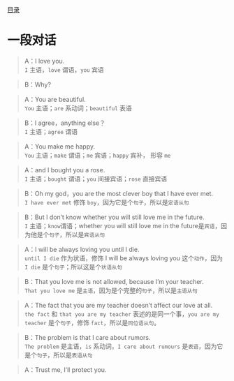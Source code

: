 [目录](../README.md)
# 一段对话

> A：I love you.   
`I` 主语，`love` 谓语，`you` 宾语

> B：Why?

> A：You are beautiful.  
`You` 主语；`are` 系动词；`beautiful` 表语

> B：I agree，anything else？  
`I` 主语；`agree` 谓语

> A：You make me happy.  
`You` 主语；`make` 谓语；`me` 宾语；`happy` 宾补， 形容 `me`

> A：and I bought  you a rose.  
`I` 主语；`bought` 谓语；`you` 间接宾语；`rose` 直接宾语

> B：Oh my god，you are the most clever boy that I have ever met.  
`I have ever met` 修饰 `boy`，因为它是个`句子`，所以是`定语从句`

> B：But I don’t know whether you will still love me in the future.  
`I` 主语；`know`谓语；whether you will still love me in the future是`宾语`，因为他是个`句子`，所以是`宾语从句`

> A：I will be always loving you until I die.  
`until I die` 作为状语，修饰 I will be always loving you 这个`动作`，因为 `I die` 是个`句子`；所以这是个`状语从句`

> B：That you love me is not allowed, because I’m your teacher.  
`That you love me` 是`主语`，因为是个完整的`句子`，所以是`主语从句`

> A：The fact that you are my teacher doesn’t affect our love at all.  
`the fact` 和 `that you are my teacher` 表述的是同一个事，`you are my teacher` 是个`句子`，修饰 `fact`，所以是`同位语从句`。

> B：The problem is that I care about rumors.  
`The problem` 是主语，`is` 系动词，`I care about rumours` 是`表语`，因为它是个`句子`，所以是`表语从句`

> A：Trust me, I’ll protect you.  